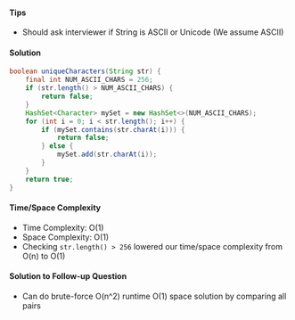 #### Tips

- Should ask interviewer if String is ASCII or Unicode (We assume ASCII)

#### Solution

```java
boolean uniqueCharacters(String str) {
    final int NUM_ASCII_CHARS = 256;
    if (str.length() > NUM_ASCII_CHARS) {
        return false;
    }
    HashSet<Character> mySet = new HashSet<>(NUM_ASCII_CHARS);
    for (int i = 0; i < str.length(); i++) {
        if (mySet.contains(str.charAt(i))) {
            return false;
        } else {
            mySet.add(str.charAt(i));
        }
    }
    return true;
}
```

#### Time/Space Complexity

- Time Complexity: O(1)
- Space Complexity: O(1)
- Checking `str.length() > 256` lowered our time/space complexity from O(n) to O(1)

#### Solution to Follow-up Question

- Can do brute-force O(n^2) runtime O(1) space solution by comparing all pairs
